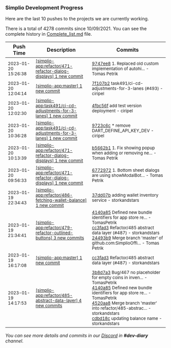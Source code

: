 
### Simplio Development Progress

Here are the last 10 pushes to the projects we are currently working.

There is a total of 4278 commits since 10/09/2021. You can see the complete history in
 [Complete_list.md](Complete_list.md) file.

| Push Time | Description | Commits |
| --- | --- | --- |
| <sub>2023-01-20 15:26:38</sub> | <sub>[[simplio-app:refactor/471\-refactor\-dialog\-displays] 1 new commit](https://github.com/SimplioOfficial/simplio-app/commit/9747ee8194c539915163c7ce60f496997ff4c675)</sub> | <sub>[9747ee8](https://github.com/SimplioOfficial/simplio-app/commit/9747ee8194c539915163c7ce60f496997ff4c675) 1. Replaced old custom implementation of autohi... - Tomas Petrik</sub> |
| <sub>2023-01-20 12:04:14</sub> | <sub>[[simplio-app:master] 1 new commit](https://github.com/SimplioOfficial/simplio-app/commit/7f107b2a8b9b0512c210a6a6d593775e32f881f1)</sub> | <sub>[7f107b2](https://github.com/SimplioOfficial/simplio-app/commit/7f107b2a8b9b0512c210a6a6d593775e32f881f1) task491/ci-cd-adjustments-for-3-lanes (#493) - ciripel</sub> |
| <sub>2023-01-20 12:02:30</sub> | <sub>[[simplio-app:task491/ci\-cd\-adjustments\-for\-3\-lanes] 1 new commit](https://github.com/SimplioOfficial/simplio-app/commit/4fbc56f6bf99986eb9d083e7082b92e81687ebc3)</sub> | <sub>[4fbc56f](https://github.com/SimplioOfficial/simplio-app/commit/4fbc56f6bf99986eb9d083e7082b92e81687ebc3) add test version deployment - ciripel</sub> |
| <sub>2023-01-20 10:36:28</sub> | <sub>[[simplio-app:task491/ci\-cd\-adjustments\-for\-3\-lanes] 1 new commit](https://github.com/SimplioOfficial/simplio-app/commit/9723c6cc0287350fcf1c412981f4d67aaf7444fd)</sub> | <sub>[9723c6c](https://github.com/SimplioOfficial/simplio-app/commit/9723c6cc0287350fcf1c412981f4d67aaf7444fd) * remove DART_DEFINE_API_KEY_DEV - ciripel</sub> |
| <sub>2023-01-20 10:13:39</sub> | <sub>[[simplio-app:refactor/471\-refactor\-dialog\-displays] 1 new commit](https://github.com/SimplioOfficial/simplio-app/commit/b5662b1728ac5f76123e5183e9d30333c0c94616)</sub> | <sub>[b5662b1](https://github.com/SimplioOfficial/simplio-app/commit/b5662b1728ac5f76123e5183e9d30333c0c94616) 1. Fix showing popup when adding or removing ne... - Tomas Petrik</sub> |
| <sub>2023-01-20 09:56:33</sub> | <sub>[[simplio-app:refactor/471\-refactor\-dialog\-displays] 1 new commit](https://github.com/SimplioOfficial/simplio-app/commit/677297267adfa14c5a3427d1a044c7f98f0baa75)</sub> | <sub>[6772972](https://github.com/SimplioOfficial/simplio-app/commit/677297267adfa14c5a3427d1a044c7f98f0baa75) 1. Bottom sheet dialogs are using showModalBot... - Tomas Petrik</sub> |
| <sub>2023-01-19 22:34:43</sub> | <sub>[[simplio-app:refactor/486\-fetching\-wallet\-balance] 1 new commit](https://github.com/SimplioOfficial/simplio-app/commit/37dd07b8c36d5656e30fa0eb972a7a6a22b1d6eb)</sub> | <sub>[37dd07b](https://github.com/SimplioOfficial/simplio-app/commit/37dd07b8c36d5656e30fa0eb972a7a6a22b1d6eb) adding wallet inventory service - storkandstars</sub> |
| <sub>2023-01-19 21:34:41</sub> | <sub>[[simplio-app:refactor/479\-refactor\-outlined\-buttons] 3 new commits](https://github.com/SimplioOfficial/simplio-app/compare/78084570aa67...24493b962367)</sub> | <sub>[4140a85](https://github.com/SimplioOfficial/simplio-app/commit/4140a85ee85b48741dffd2fd45d7c6a8c2117e1b) Defined new bundle identifiers for app store re... - TomasPetrik<br>[cc3fad3](https://github.com/SimplioOfficial/simplio-app/commit/cc3fad39e15d437612cd0e0ddf472b50e2fc9645) Refactor/485 abstract data layer (#487) - storkandstars<br>[24493b9](https://github.com/SimplioOfficial/simplio-app/commit/24493b962367ea1ac4730a05a6a061d5bba7dd18) Merge branch 'master' of github.com:SimplioOffi... - Tomas Petrik</sub> |
| <sub>2023-01-19 16:17:08</sub> | <sub>[[simplio-app:master] 1 new commit](https://github.com/SimplioOfficial/simplio-app/commit/cc3fad39e15d437612cd0e0ddf472b50e2fc9645)</sub> | <sub>[cc3fad3](https://github.com/SimplioOfficial/simplio-app/commit/cc3fad39e15d437612cd0e0ddf472b50e2fc9645) Refactor/485 abstract data layer (#487) - storkandstars</sub> |
| <sub>2023-01-19 14:17:53</sub> | <sub>[[simplio-app:refactor/485\-abstract\-data\-layer] 4 new commits](https://github.com/SimplioOfficial/simplio-app/compare/96af22082663...cdbd18c38cfe)</sub> | <sub>[3b8d7a3](https://github.com/SimplioOfficial/simplio-app/commit/3b8d7a39d0c87035cb0a5ef4044f7da64480a5cd) Bug/467 no placeholder for empty coins in inven... - TomasPetrik<br>[4140a85](https://github.com/SimplioOfficial/simplio-app/commit/4140a85ee85b48741dffd2fd45d7c6a8c2117e1b) Defined new bundle identifiers for app store re... - TomasPetrik<br>[4520aa8](https://github.com/SimplioOfficial/simplio-app/commit/4520aa8da112c84efe3a7d45b59e25c99b9a218c) Merge branch 'master' into refactor/485-abstrac... - storkandstars<br>[cdbd18c](https://github.com/SimplioOfficial/simplio-app/commit/cdbd18c38cfe791dfad086da09b31ace3327813f) updating balance name - storkandstars</sub> |

_You can see more details and commits in our [Discord](https://discord.gg/aKhjuwZmdP) in **#dev-diary** channel._
